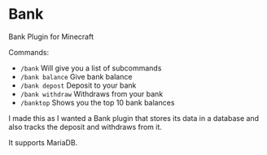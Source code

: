 # Bank

Bank Plugin for Minecraft

Commands:
- `/bank` Will give you a list of subcommands
- `/bank balance` Give bank balance 
- `/bank depost` Deposit to your bank
- `/bank withdraw` Withdraws from your bank
- `/banktop` Shows you the top 10 bank balances

I made this as I wanted a Bank plugin that stores its data in a database and also tracks the deposit and withdraws from it.

It supports MariaDB.
